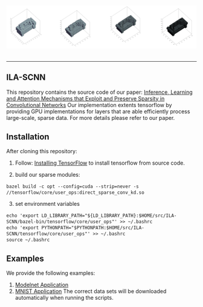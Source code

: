 
<div align="center">
 <img src="modelnet_example.png"><br><br>
</div>

-----------------


## ILA-SCNN

This repository contains the source code of our paper: [Inference, Learning and Attention Mechanisms that Exploit and Preserve Sparsity in Convolutional Networks](https://arxiv.org/abs/1801.10585)
Our implementation extents tensorflow by providing GPU implementations for layers that are able efficiently process large-scale, sparse data. For more details please refer to our paper.


## Installation

After cloning this repository:
1) Follow: [Installing TensorFlow](https://www.tensorflow.org/install/install_sources) to install tensorflow from source code.

2) build our sparse modules:
```
bazel build -c opt --config=cuda --strip=never -s //tensorflow/core/user_ops:direct_sparse_conv_kd.so
```
3) set environment variables
```
echo 'export LD_LIBRARY_PATH="${LD_LIBRARY_PATH}:$HOME/src/ILA-SCNN/bazel-bin/tensorflow/core/user_ops"' >> ~/.bashrc
echo 'export PYTHONPATH="$PYTHONPATH:$HOME/src/ILA-SCNN/tensorflow/core/user_ops"' >> ~/.bashrc
source ~/.bashrc
```

## Examples
We provide the following examples:
1)  [Modelnet Application](https://github.com/TimoHackel/ILA-SCNN/tree/master/tensorflow/core/user_ops/direct_sparse_experiments/modelnet)
2) [MNIST Application](https://github.com/TimoHackel/ILA-SCNN/tree/master/tensorflow/core/user_ops/direct_sparse_experiments/mnist)
The correct data sets will be downloaded automatically when running the scripts.
